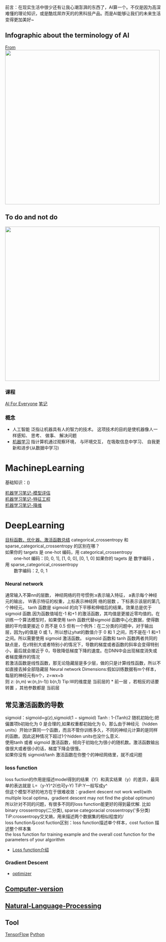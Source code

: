 
前言：在现实生活中很少还有让我心潮澎湃的东西了，AI算一个。不仅是因为高深难懂的理论知识，或是酷炫屌炸天的的黑科技产品。而是AI能够让我们的未来生活变得更加美好~
## Infographic about the terminology of AI
[From](https://www.coursera.org/learn/ai-for-everyone/discussions/weeks/1/threads/Ugmr_DzFEemt8g6E7tChUA)   
<img width="500" src="https://github.com/lukkyy/MachinepLearning/blob/master/pic/AI.jpg">
## To do and not do
<img width="500" src="https://github.com/lukkyy/MachinepLearning/blob/master/pic/do_or_not.jpg">

### 课程
[AI For Everyone](https://www.coursera.org/learn/ai-for-everyone)
[笔记]()

### 概念
* 人工智能 
泛指让机器具有人的智力的技术。 这项技术的目的是使机器像人一样感知、 思考、 做事、 解决问题
* [机器学习]() 
指计算机通过观察环境， 与环境交互， 在吸取信息中学习、 自我更新和进步(从数据中学习)


# MachinepLearning
 基础知识：()

[机器学习笔记-模型评估](https://github.com/lukkyy/MachinepLearning/blob/master/Doc/%E6%A8%A1%E5%9E%8B%E8%AF%84%E4%BC%B0.md)   
[机器学习笔记-特征工程](https://github.com/lukkyy/MachinepLearning/blob/master/Doc/%E7%89%B9%E5%BE%81%E5%B7%A5%E7%A8%8B.md)   
[机器学习笔记-降维](https://github.com/lukkyy/MachinepLearning/blob/master/Doc/%E9%99%8D%E7%BB%B4.md) 

# DeepLearning
[目标函数、优化器、激活函数总结](https://blog.csdn.net/xiaozhuge080/article/details/52688613)
categorical_crossentropy 和 sparse_categorical_crossentropy 的区别在哪？  
如果你的 targets 是 one-hot 编码，用 categorical_crossentropy  
　　one-hot 编码：[0, 0, 1], [1, 0, 0], [0, 1, 0]
如果你的 tagets 是 数字编码 ，用 sparse_categorical_crossentropy  
　　数字编码：2, 0, 1
### Neural network
通常输入不算nn的层数，
神经网络的符号惯例:x表示输入特征， a表示每个神经元的输出， W表示特征的权重，上标表示神经网
络的层数 ，下标表示该层的第几个神经元。
tanh 函数是 sigmoid 的向下平移和伸缩后的结果。效果总是优于 sigmoid 函数.因为函数值域在-1 和+1
的激活函数，其均值是更接近零均值的。在训练一个算法模型时，如果使用 tanh 函数代替sigmoid 函数中心化数据，使得数据的平均值更接近 0 而不是 0.5
但有一个例外：在二分类的问题中，对于输出层，因为y的值是 0 或 1，所以想让yhat的数值介于 0 和 1 之间，而不是在-1 和+1 之间。所以需要使用 sigmoid 激活函数。
sigmoid 函数和 tanh 函数两者共同的缺点是，在z特别大或者特别小的情况下，导数的梯度或者函数的斜率会变得特别小，最后就会接近于 0，导致降低梯度下降的速度。在DNN中会出现梯度消失或者梯度爆炸的情况  
若激活函数是线性函数，那无论隐藏层是多少层，做的只是计算线性函数，所以不如直接去掉全部隐藏层
Neural network Dimensions:假如训练数据有m个样本，每层的神经元有n个，z=wx+b   
则 z: (n,m)  w:(n,(n-1)) b(n,1)
Tip:W的维度是 当前层的 * 前一层 ，若相反的话要转置 ，其他参数都是 当前层 
## 常见激活函数的导数
sigmoid：sigmoid=g(z),sigmoid(1 − sigmoid)
Tanh :  1-(Tanh)2
随机初始化:把偏置项b初始化为 0 是合理的,如果权重都初始化为 0，那么由于神经元（hidden units）开始计算同一个函数，而且不管你训练多久，不同的神经元计算的是同样的函数。因此这种情况下超过1个hidden units也没什么意义.  
使用tanh 或者 sigmoid 激活函数，倾向于初始化为很小的随机数。激活函数输出值很大或者很小的话，梯度下降会很慢。  
如果你没有 sigmoid/tanh 激活函数在你整个的神经网络里，就不成问题
### loss function  
loss fuction的作用是描述model得到的结果（Y）和真实结果（y）的差异，最简单的表达就是 L=（y-Y)^2(也可y-Y) TiP:Y一般写成y^  
但这个模型不好的地方在于很难收敛：gradient descent not work well(with multiple local optima，gradient descent may not find the global optimum)    
所以针对不同的问题，有很多不同的loss function能更好的得到最优解. 比如binary crossentropy(二分类), sparse categoracial crossentropy('多分类) TiP:crossentropy交叉熵，用来描述两个数据集的相似程度的/  
loss function与cost fuction区别：loss function描述单个样本，cost fuction 描述整个样本集  
the loss function for training example and the overall cost function for the parameters of your algorithm
* [Loss function介绍](https://gombru.github.io/2018/05/23/cross_entropy_loss/)
### Gradient Descent
* [optimizer](http://www.cs.toronto.edu/~tijmen/csc321/slides/lecture_slides_lec6.pdf)

## [Computer-version](https://github.com/lukkyy/Computer-version-toturials)
## [Natural-Language-Processing](https://github.com/lukkyy/Natural-Language-Processing)

## Tool
[TensorFlow](https://github.com/lukkyy/TensorFlow_example)
[Python](https://github.com/lukkyy/Python)
